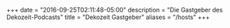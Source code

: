 +++
date = "2016-09-25T02:11:48-05:00"
description = "Die Gastgeber des Dekozeit-Podcasts"
title = "Dekozeit Gastgeber"
aliases = "/hosts"
+++

